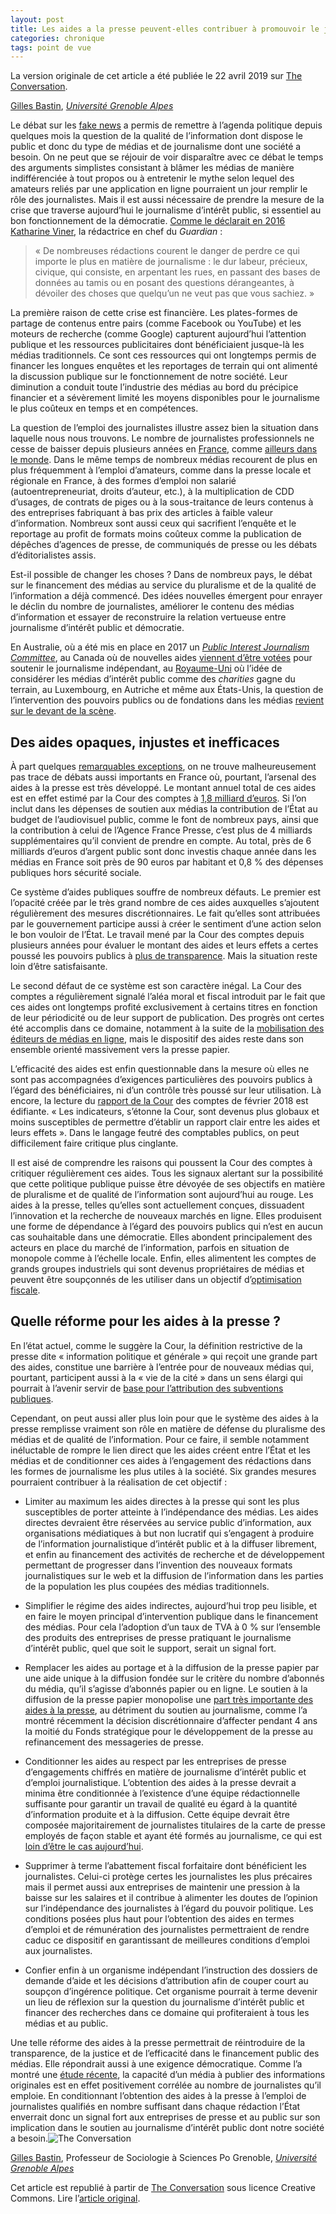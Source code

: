 ```yaml
---
layout: post
title: Les aides a la presse peuvent-elles contribuer à promouvoir le journalisme d'interêt public ?
categories: chronique
tags: point de vue
---
```


La version originale de cet article a été publiée le 22 avril 2019 sur [The Conversation](https://theconversation.com/les-aides-a-la-presse-peuvent-elles-contribuer-a-promouvoir-le-journalisme-dinteret-public-115510#comment_1911996).

<span>[Gilles Bastin](https://theconversation.com/profiles/gilles-bastin-719930), _[Université Grenoble Alpes](http://theconversation.com/institutions/universite-grenoble-alpes-2279)_</span>

Le débat sur les [fake news](https://theconversation.com/fr/topics/fake-news-38582) a permis de remettre à l’agenda politique depuis quelques mois la question de la qualité de l’information dont dispose le public et donc du type de médias et de journalisme dont une société a besoin. On ne peut que se réjouir de voir disparaître avec ce débat le temps des arguments simplistes consistant à blâmer les médias de manière indifférenciée à tout propos ou à entretenir le mythe selon lequel des amateurs reliés par une application en ligne pourraient un jour remplir le rôle des journalistes. Mais il est aussi nécessaire de prendre la mesure de la crise que traverse aujourd’hui le journalisme d’intérêt public, si essentiel au bon fonctionnement de la démocratie. [Comme le déclarait en 2016 Katharine Viner](https://www.theguardian.com/media/2016/jul/12/how-technology-disrupted-the-truth), la rédactrice en chef du _Guardian_ :

> « De nombreuses rédactions courent le danger de perdre ce qui importe le plus en matière de journalisme : le dur labeur, précieux, civique, qui consiste, en arpentant les rues, en passant des bases de données au tamis ou en posant des questions dérangeantes, à dévoiler des choses que quelqu’un ne veut pas que vous sachiez. »

La première raison de cette crise est financière. Les plates-formes de partage de contenus entre pairs (comme Facebook ou YouTube) et les moteurs de recherche (comme Google) capturent aujourd’hui l’attention publique et les ressources publicitaires dont bénéficiaient jusque-là les médias traditionnels. Ce sont ces ressources qui ont longtemps permis de financer les longues enquêtes et les reportages de terrain qui ont alimenté la discussion publique sur le fonctionnement de notre société. Leur diminution a conduit toute l’industrie des médias au bord du précipice financier et a sévèrement limité les moyens disponibles pour le journalisme le plus coûteux en temps et en compétences.

La question de l’emploi des journalistes illustre assez bien la situation dans laquelle nous nous trouvons. Le nombre de journalistes professionnels ne cesse de baisser depuis plusieurs années en [France](http://www.ccijp.net/article-148-statistiques-ccijp.html), comme [ailleurs dans le monde](https://www.pewresearch.org/fact-tank/2018/07/30/newsroom-employment-dropped-nearly-a-quarter-in-less-than-10-years-with-greatest-decline-at-newspapers/). Dans le même temps de nombreux médias recourent de plus en plus fréquemment à l’emploi d’amateurs, comme dans la presse locale et régionale en France, à des formes d’emploi non salarié (autoentrepreneuriat, droits d’auteur, etc.), à la multiplication de CDD d’usages, de contrats de piges ou à la sous-traitance de leurs contenus à des entreprises fabriquant à bas prix des articles à faible valeur d’information. Nombreux sont aussi ceux qui sacrifient l’enquête et le reportage au profit de formats moins coûteux comme la publication de dépêches d’agences de presse, de communiqués de presse ou les débats d’éditorialistes assis.

Est-il possible de changer les choses ? Dans de nombreux pays, le débat sur le financement des médias au service du pluralisme et de la qualité de l’information a déjà commencé. Des idées nouvelles émergent pour enrayer le déclin du nombre de journalistes, améliorer le contenu des médias d’information et essayer de reconstruire la relation vertueuse entre journalisme d’intérêt public et démocratie.

En Australie, où a été mis en place en 2017 un [_Public Interest Journalism Committee_](https://www.aph.gov.au/Parliamentary_Business/Committees/Senate/Future_of_Public_Interest_Journalism/PublicInterestJournalism), au Canada où de nouvelles aides [viennent d’être votées](https://www.budget.gc.ca/fes-eea/2018/docs/statement-enonce/chap02-en.html#s2) pour soutenir le journalisme indépendant, au [Royaume-Uni](https://assets.publishing.service.gov.uk/government/uploads/system/uploads/attachment_data/file/779882/021919_DCMS_Cairncross_Review_.pdf) où l’idée de considérer les médias d’intérêt public comme des _charities_ gagne du terrain, au Luxembourg, en Autriche et même aux États-Unis, la question de l’intervention des pouvoirs publics ou de fondations dans les médias [revient sur le devant de la scène](https://www.freepress.net/news/press-releases/new-study-finds-investment-public-media-around-world-leads-better-news).

## Des aides opaques, injustes et inefficaces

À part quelques [remarquables exceptions](https://www.lesinrocks.com/2015/02/06/web/actualite/julia-cage-il-faut-sauver-les-medias-et-se-battre-pour-ce-bien-public/), on ne trouve malheureusement pas trace de débats aussi importants en France où, pourtant, l’arsenal des aides à la presse est très développé. Le montant annuel total de ces aides est en effet estimé par la Cour des comptes à [1,8 milliard d’euros](https://www.data.gouv.fr/fr/datasets/aides-a-la-presse-classement-des-titres-de-presse-aides/). Si l’on inclut dans les dépenses de soutien aux médias la contribution de l’État au budget de l’audiovisuel public, comme le font de nombreux pays, ainsi que la contribution à celui de l’Agence France Presse, c’est plus de 4 milliards supplémentaires qu’il convient de prendre en compte. Au total, près de 6 milliards d’euros d’argent public sont donc investis chaque année dans les médias en France soit près de 90 euros par habitant et 0,8 % des dépenses publiques hors sécurité sociale.

Ce système d’aides publiques souffre de nombreux défauts. Le premier est l’opacité créée par le très grand nombre de ces aides auxquelles s’ajoutent régulièrement des mesures discrétionnaires. Le fait qu’elles sont attribuées par le gouvernement participe aussi à créer le sentiment d’une action selon le bon vouloir de l’État. Le travail mené par la Cour des comptes depuis plusieurs années pour évaluer le montant des aides et leurs effets a certes poussé les pouvoirs publics à [plus de transparence](http://www.culture.gouv.fr/Thematiques/Presse/Aides-a-la-presse). Mais la situation reste loin d’être satisfaisante.

Le second défaut de ce système est son caractère inégal. La Cour des comptes a régulièrement signalé l’aléa moral et fiscal introduit par le fait que ces aides ont longtemps profité exclusivement à certains titres en fonction de leur périodicité ou de leur support de publication. Des progrès ont certes été accomplis dans ce domaine, notamment à la suite de la [mobilisation des éditeurs de médias en ligne](https://www.spiil.org/20170918/panorama-aides-2016), mais le dispositif des aides reste dans son ensemble orienté massivement vers la presse papier.

L’efficacité des aides est enfin questionnable dans la mesure où elles ne sont pas accompagnées d’exigences particulières des pouvoirs publics à l’égard des bénéficiaires, ni d’un contrôle très poussé sur leur utilisation. Là encore, la lecture du [rapport de la Cour](https://www.ccomptes.fr/sites/default/files/2018-01/12-aides-presse-ecrite-Tome-2.pdf) des comptes de février 2018 est édifiante. « Les indicateurs, s’étonne la Cour, sont devenus plus globaux et moins susceptibles de permettre d’établir un rapport clair entre les aides et leurs effets ». Dans le langage feutré des comptables publics, on peut difficilement faire critique plus cinglante.

Il est aisé de comprendre les raisons qui poussent la Cour des comptes à critiquer régulièrement ces aides. Tous les signaux alertant sur la possibilité que cette politique publique puisse être dévoyée de ses objectifs en matière de pluralisme et de qualité de l’information sont aujourd’hui au rouge. Les aides à la presse, telles qu’elles sont actuellement conçues, dissuadent l’innovation et la recherche de nouveaux marchés en ligne. Elles produisent une forme de dépendance à l’égard des pouvoirs publics qui n’est en aucun cas souhaitable dans une démocratie. Elles abondent principalement des acteurs en place du marché de l’information, parfois en situation de monopole comme à l’échelle locale. Enfin, elles alimentent les comptes de grands groupes industriels qui sont devenus propriétaires de médias et peuvent être soupçonnés de les utiliser dans un objectif d’[optimisation fiscale](https://www.data.gouv.fr/fr/datasets/aides-a-la-presse-classement-des-titres-et-groupes-de-presse-aides/).

## Quelle réforme pour les aides à la presse ?

En l’état actuel, comme le suggère la Cour, la définition restrictive de la presse dite « information politique et générale » qui reçoit une grande part des aides, constitue une barrière à l’entrée pour de nouveaux médias qui, pourtant, participent aussi à la « vie de la cité » dans un sens élargi qui pourrait à l’avenir servir de [base pour l’attribution des subventions publiques](https://www.ccomptes.fr/sites/default/files/2018-01/12-aides-presse-ecrite-Tome-2.pdf).

Cependant, on peut aussi aller plus loin pour que le système des aides à la presse remplisse vraiment son rôle en matière de défense du pluralisme des médias et de qualité de l’information. Pour ce faire, il semble notamment inéluctable de rompre le lien direct que les aides créent entre l’État et les médias et de conditionner ces aides à l’engagement des rédactions dans les formes de journalisme les plus utiles à la société. Six grandes mesures pourraient contribuer à la réalisation de cet objectif :

*   Limiter au maximum les aides directes à la presse qui sont les plus susceptibles de porter atteinte à l’indépendance des médias. Les aides directes devraient être réservées au service public d’information, aux organisations médiatiques à but non lucratif qui s’engagent à produire de l’information journalistique d’intérêt public et à la diffuser librement, et enfin au financement des activités de recherche et de développement permettant de progresser dans l’invention des nouveaux formats journalistiques sur le web et la diffusion de l’information dans les parties de la population les plus coupées des médias traditionnels.

*   Simplifier le régime des aides indirectes, aujourd’hui trop peu lisible, et en faire le moyen principal d’intervention publique dans le financement des médias. Pour cela l’adoption d’un taux de TVA à 0 % sur l’ensemble des produits des entreprises de presse pratiquant le journalisme d’intérêt public, quel que soit le support, serait un signal fort.

*   Remplacer les aides au portage et à la diffusion de la presse papier par une aide unique à la diffusion fondée sur le critère du nombre d’abonnés du média, qu’il s’agisse d’abonnés papier ou en ligne. Le soutien à la diffusion de la presse papier monopolise une [part très importante des aides à la presse](http://www.senat.fr/rap/a18-151-42/a18-151-421.pdf), au détriment du soutien au journalisme, comme l’a montré récemment la décision discrétionnaire d’affecter pendant 4 ans la moitié du Fonds stratégique pour le développement de la presse au refinancement des messageries de presse.

*   Conditionner les aides au respect par les entreprises de presse d’engagements chiffrés en matière de journalisme d’intérêt public et d’emploi journalistique. L’obtention des aides à la presse devrait a minima être conditionnée à l’existence d’une équipe rédactionnelle suffisante pour garantir un travail de qualité eu égard à la quantité d’information produite et à la diffusion. Cette équipe devrait être composée majoritairement de journalistes titulaires de la carte de presse employés de façon stable et ayant été formés au journalisme, ce qui est [loin d’être le cas aujourd’hui](https://data.metiers-presse.org/overview.php#course/firstrequests/2017/none).

*   Supprimer à terme l’abattement fiscal forfaitaire dont bénéficient les journalistes. Celui-ci protège certes les journalistes les plus précaires mais il permet aussi aux entreprises de maintenir une pression à la baisse sur les salaires et il contribue à alimenter les doutes de l’opinion sur l’indépendance des journalistes à l’égard du pouvoir politique. Les conditions posées plus haut pour l’obtention des aides en termes d’emploi et de rémunération des journalistes permettraient de rendre caduc ce dispositif en garantissant de meilleures conditions d’emploi aux journalistes.

*   Confier enfin à un organisme indépendant l’instruction des dossiers de demande d’aide et les décisions d’attribution afin de couper court au soupçon d’ingérence politique. Cet organisme pourrait à terme devenir un lieu de réflexion sur la question du journalisme d’intérêt public et financer des recherches dans ce domaine qui profiteraient à tous les médias et au public.

Une telle réforme des aides à la presse permettrait de réintroduire de la transparence, de la justice et de l’efficacité dans le financement public des médias. Elle répondrait aussi à une exigence démocratique. Comme l’a montré une [étude récente](https://larevuedesmedias.ina.fr/ce-nest-pas-tant-lactualite-que-les-journalistes-qui-font-levenement), la capacité d’un média à publier des informations originales est en effet positivement corrélée au nombre de journalistes qu’il emploie. En conditionnant l’obtention des aides à la presse à l’emploi de journalistes qualifiés en nombre suffisant dans chaque rédaction l’État enverrait donc un signal fort aux entreprises de presse et au public sur son implication dans le soutien au journalisme d’intérêt public dont notre société a besoin.![The Conversation](https://counter.theconversation.com/content/115510/count.gif?distributor=republish-lightbox-basic)

<span>[Gilles Bastin](https://theconversation.com/profiles/gilles-bastin-719930), Professeur de Sociologie à Sciences Po Grenoble, _[Université Grenoble Alpes](http://theconversation.com/institutions/universite-grenoble-alpes-2279)_</span>

Cet article est republié à partir de [The Conversation](http://theconversation.com) sous licence Creative Commons. Lire l’[article original](https://theconversation.com/les-aides-a-la-presse-peuvent-elles-contribuer-a-promouvoir-le-journalisme-dinteret-public-115510).
